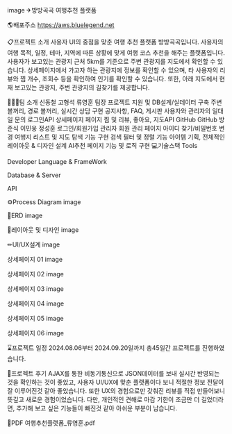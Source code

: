 image
✈방방곡곡
여행추천 플랫폼

🌎배포주소
https://aws.bluelegend.net

📋프로젝트 소개
사용자 UI의 중점을 맞춘 여행 추천 플랫폼 방방곡곡입니다.
사용자의 여행 목적, 일정, 테마, 지역에 따른 상황에 맞게 여행 코스 추천을 해주는 플랫폼입니다.
사용자가 보고있는 관광지 근처 5km를 기준으로 주변 관광지를 지도에서 확인할 수 있습니다.
상세페이지에서 가고자 하는 관광지에 정보를 확인할 수 있으며, 타 사용자의 리뷰와 찜 개수, 조회수 등을 확인하여 인기를 확인할 수 있습니다.
또한, 아래 지도에서 현재 보고있는 관광지, 주변 관광지의 길찾기를 제공합니다.

👨‍👨‍👦팀 소개
신동철	고형석	류영훈
팀장
프로젝트 지원 및 DB설계/실데이터 구축
주변 볼꺼리, 경로 볼꺼리, 실시간 상담 구현	공지사항, FAQ, 게시판
사용자와 관리자의 일대일 문의
로그인API	상세페이지
페이지 찜 및 리뷰, 좋아요, 지도API
GitHub		GitHub
방준식	이민웅	정성훈
로그인/회원가입
관리자 회원 관리 페이지
아이디 찾기/비밀번호 변경	여행지 리스트 및 지도 탐색 기능 구현
검색 필터 및 정렬 기능	아이템 기획, 전체적인 레이아웃 & 디자인 설계
AI추천 페이지 기능 및 로직 구현
💻기술스택
Tools
    


Developer Language & FrameWork
      


Database & Server
 
API








⚙Process Diagram
image

🧩ERD
image

🎨레이아웃 및 디자인
image

✏UI/UX설계
image

상세페이지 01
image

상세페이지 02
image

상세페이지 03
image

상세페이지 04
image

상세페이지 05
image

상세페이지 06
image

⌛프로젝트 일정
2024.08.06부터 2024.09.20일까지 총45일간 프로젝트를 진행하였습니다.

📝프로젝트 후기
AJAX를 통한 비동기통신으로 JSON데이터를 보내 실시간 반영되는 것을 확인하는 것이 좋았고, 사용자 UI/UX에 맞춘 플랫폼이다 보니 적절한 정보 전달이 잘 이루어진것 같아 좋았습니다. 또한 UX의 경험으로만 갖춰진 리뷰를 직접 만들어보니 뜻깊고 새로운 경험이었습니다. 다만, 개인적인 견해로 마감 기한이 조금만 더 길었더라면, 추가해 보고 싶은 기능들이 빠진것 같아 아쉬운 부분이 남습니다.

📒PDF
여행추천플랫폼_류영훈.pdf
